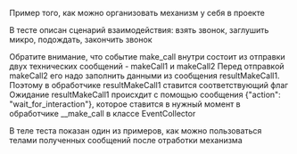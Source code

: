 Пример того, как можно организовать механизм у себя в проекте

В тесте описан сценарий взаимодействия: взять звонок, заглушить микро, подождать, закончить звонок

Обратите внимание, что событие make_call внутри состоит из отправки двух технических сообщений - makeCall1 и makeCall2
Перед отправкой makeCall2 его надо заполнить данными из сообщения resultMakeCall1. Поэтому в обработчике resultMakeCall1 ставится соответствующий флаг
Ожидание resultMakeCall1 происхдит с помощью сообщения {"action": "wait_for_interaction"}, которое ставится в нужный момент в обработчике __make_call в классе EventCollector

В теле теста показан один из примеров, как можно пользоваться телами полученных сообщений после отработки механизма
